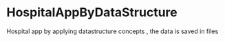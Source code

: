 # HospitalAppByDataStructure
Hospital app by applying datastructure concepts , the data is saved in files 
